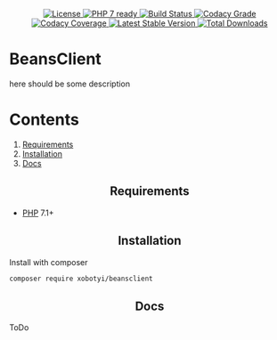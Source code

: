 <p align="center">
    <a href="https://packagist.org/packages/xobotyi/beansclient">
        <img alt="License" src="https://poser.pugx.org/xobotyi/beansclient/license" />
    </a>
    <a href="https://packagist.org/packages/xobotyi/beansclient">
        <img alt="PHP 7 ready" src="http://php7ready.timesplinter.ch/xobotyi/beansclient/badge.svg" />
    </a>
    <a href="https://travis-ci.org/xobotyi/beansclient">
        <img alt="Build Status" src="https://travis-ci.org/xobotyi/beansclient.svg?branch=master" />
    </a>
    <a href="https://www.codacy.com/app/xobotyi/beansclient">
        <img alt="Codacy Grade" src="https://api.codacy.com/project/badge/Grade/0b787b1f74ce43828162298bef1d7868" />
    </a>
    <a href="https://www.codacy.com/app/xobotyi/beansclient">
        <img alt="Codacy Coverage" src="https://api.codacy.com/project/badge/Coverage/0b787b1f74ce43828162298bef1d7868" />
    </a>
    <a href="https://packagist.org/packages/xobotyi/beansclient">
        <img alt="Latest Stable Version" src="https://poser.pugx.org/xobotyi/beansclient/v/stable" />
    </a>
    <a href="https://packagist.org/packages/xobotyi/beansclient">
        <img alt="Total Downloads" src="https://poser.pugx.org/xobotyi/beansclient/downloads" />
    </a>
</p>

# BeansClient
here should be some description

# Contents
1. [Requirements](#requirements)
2. [Installation](#installation)
3. [Docs](#docs)

<h2 align="center">Requirements</h2>


- [PHP](//php.net/) 7.1+

<h2 align="center">Installation</h2>

Install with composer
```bash
composer require xobotyi/beansclient
```

<h2 align="center">Docs</h2>

ToDo